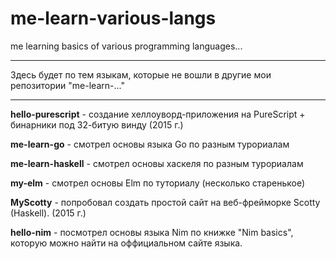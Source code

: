 # me-learn-various-langs
me learning basics of various programming languages...

----

Здесь будет по тем языкам, которые не вошли в другие мои репозитории "me-learn-..."

----


**hello-purescript** - создание хеллоуворд-приложения на PureScript + бинарники под 32-битую винду (2015 г.)

**me-learn-go** - смотрел основы языка Go по разным турориалам

**me-learn-haskell** - смотрел основы хаскеля по разным турориалам

**my-elm** - смотрел основы Elm по туториалу (несколько старенькое)

**MyScotty** - попробовал создать простой сайт на веб-фрейморке Scotty (Haskell). (2015 г.)

**hello-nim** - посмотрел основы языка Nim по книжке "Nim basics", которую можно найти на оффициальном сайте языка.